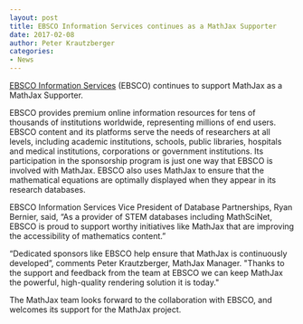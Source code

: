```yaml
---
layout: post
title: EBSCO Information Services continues as a MathJax Supporter
date: 2017-02-08
author: Peter Krautzberger
categories:
- News
---
```



[EBSCO Information Services](http://www.ebsco.com) (EBSCO) continues to support MathJax as a MathJax Supporter.

EBSCO provides premium online information resources for tens of thousands of institutions worldwide, representing millions of end users. EBSCO content and its platforms serve the needs of researchers at all levels, including academic institutions, schools, public libraries, hospitals and medical institutions, corporations or government institutions. Its participation in the sponsorship program is just one way that EBSCO is involved with MathJax. EBSCO also uses MathJax to ensure that the mathematical equations are optimally displayed when they appear in its research databases.

EBSCO Information Services Vice President of Database Partnerships, Ryan Bernier, said, “As a provider of STEM databases including MathSciNet, EBSCO is proud to support worthy initiatives like MathJax that are improving the accessibility of mathematics content.”

“Dedicated sponsors like EBSCO help ensure that MathJax is continuously developed”, comments Peter Krautzberger, MathJax Manager. "Thanks to the support and feedback from the team at EBSCO we can keep MathJax the powerful, high-quality rendering solution it is today."

The MathJax team looks forward to the collaboration with EBSCO, and welcomes its support for the MathJax project.
